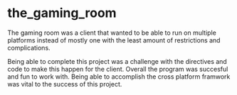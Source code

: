 # the_gaming_room

The gaming room was a client that wanted to be able to run on multiple platforms instead of mostly one with the least amount 
of restrictions and complications.

Being able to complete this project was a challenge with the directives and code to make this happen for the client. Overall the program 
was succesful and fun to work with. Being able to accomplish the cross platform framwork was vital to the success of this project.
